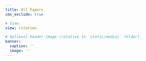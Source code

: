 ```yaml
---
title: All Papers
cms_exclude: true

# View.
view: citation

# Optional header image (relative to `static/media/` folder).
banner:
  caption: ''
  image: ''
---
```

